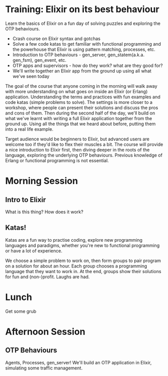 Training: Elixir on its best behaviour
===========

Learn the basics of Elixir on a fun day of solving puzzles and exploring the OTP behaviours.

* Crash course on Elixir syntax and gotchas
* Solve a few code katas to get familiar with functional programming and the powerhouse that Elixir is using pattern matching, processes, etc.
* Introduction to OTP behaviours - gen_server, gen_statem(a.k.a. gen_fsm), gen_event, etc.
* OTP apps and supervisors - how do they work? what are they good for?
* We'll write together an Elixir app from the ground up using all what we've seen today

The goal of the course that anyone coming in the morning will walk away with more understanding on what goes on inside an Elixir (or Erlang) application.
Understanding the terms and practices with fun examples and code katas (simple problems to solve).
The settings is more closer to a workshop, where people can present their solutions and discuss the pros and cons of them.
Then during the second half of the day, we'll build on what we've learnt with writing a full Elixir application together from the ground up. Using all the things that we heard about before, putting them into a real life example.

Target audience would be beginners to Elixir, but advanced users are welcome too if they'd like to flex their muscles a bit.
The course will provide a nice introduction to Elixir first, then diving deeper in the roots of the language, exploring the underlying OTP behaviours. Previous knowledge of Erlang or functional programming is not essential.

Morning Session
==========

## Intro to Elixir

What is this thing? How does it work?

## Katas!

Katas are a fun way to practise coding, explore new programming languages and paradigms, whether you're new to functional programming or have a lot of experience.

We choose a simple problem to work on, then form groups to pair program on a solution for about an hour. Each group chooses a programming language that they want to work in. At the end, groups show their solutions for fun and (non-)profit. Laughs are had.

Lunch
======

Get some grub

Afternoon Session
===========

## OTP Behaviours

Agents, Processes, gen\_server! We'll build an OTP application in Elixir, simulating some traffic management.
